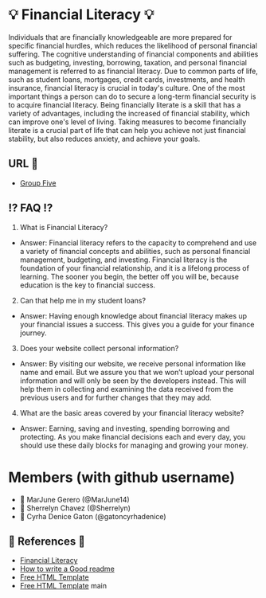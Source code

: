 # :bulb: Financial Literacy :bulb:


Individuals that are financially knowledgeable are more prepared for specific financial hurdles, which reduces the likelihood of personal financial suffering. The cognitive understanding of financial components and abilities such as budgeting, investing, borrowing, taxation, and personal financial management is referred to as financial literacy. Due to common parts of life, such as student loans, mortgages, credit cards, investments, and health insurance, financial literacy is crucial in today's culture. One of the most important things a person can do to secure a long-term financial security is to acquire financial literacy. Being financially literate is a skill that has a variety of advantages, including the increased of financial stability, which can improve one's level of living. Taking measures to become financially literate is a crucial part of life that can help you achieve not just financial stability, but also reduces anxiety, and achieve your goals.


## URL :link:

- [Group Five](http://127.0.0.1:5500/index.html#!)


## :interrobang: FAQ :interrobang:

1.  What is Financial Literacy?

- Answer: Financial literacy refers to the capacity to comprehend and use a variety of financial concepts and abilities, such as personal financial management, budgeting, and investing. Financial literacy is the foundation of your financial relationship, and it is a lifelong process of learning. The sooner you begin, the better off you will be, because education is the key to financial success.
 

2.  Can that help me in my student loans?

- Answer: Having enough knowledge about financial literacy makes up your financial issues a success. This gives you a guide for your finance journey. 

3. Does your website collect personal information?

- Answer: By visiting our website, we receive personal information like name and email. But we assure you that we won’t upload your personal information and will only be seen by the developers instead. This will help them in collecting and examining the data received from the previous users and for further changes that they may add. 

4. What are the basic areas covered by your financial literacy website?

- Answer: Earning, saving and investing, spending borrowing and protecting. As you make financial decisions each and every day, you should use these daily blocks for managing and growing your money.


# Members (with github username)
  * :beginner: MarJune Gerero (@MarJune14)
  * :beginner: Sherrelyn Chavez (@Sherrelyn)
  * :beginner: Cyrha Denice Gaton (@gatoncyrhadenice)


  ## :link: References :link:

 - [Financial Literacy](https://corporatefinanceinstitute.com/resources/knowledge/finance/financial-literacy/)
 - [How to write a Good readme](https://bulldogjob.com/news/449-how-to-write-a-good-readme-for-your-github-project)
 - [Free HTML Template](https://github.com/Manurajyadav/Code-Clan?fbclid=IwAR3xNJ7NELto2cwDQXWg_oSN3KxG3MX-2KrZvn4pAXRFIVpOHZolXIpga7w)
 - [Free HTML Template](https://html5up.net/paradigm-shift) main

